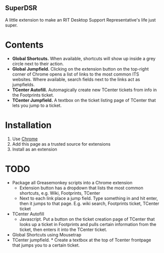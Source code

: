SuperDSR
--------

A little extension to make an RIT Desktop Support Representative's life just super.

Contents
========

* **Global Shortcuts.** When available, shortcuts will show up inside a grey circle next to their action.
* **Global Jumpfield.** Clicking on the extension button on the top-right corner of Chrome opens a list of links to the most common ITS websites. Where available, search fields next to the links act as jumpfields.
* **TCenter Autofill.** Automagically create new TCenter tickets from info in the Footprints ticket.
* **TCenter Jumpfield.** A textbox on the ticket listing page of TCenter that lets you jump to a ticket.

Installation
============

1. Use [Chrome](http://google.com/chrome)
2. Add this page as a trusted source for extensions
3. Install as an extension

TODO
====

* Package all Greasemonkey scripts into a Chrome extension
    * Extension button has a dropdown that lists the most common shortcuts, e.g. Wiki, Footprints, TCenter
    * Next to each link place a jump field. Type something in and hit enter, then it jumps to that page. E.g. wiki search, Footprints ticket, TCenter ticket
* TCenter Autofill
    * Javascript. Put a button on the ticket creation page of TCenter that looks up a ticket in Footprints and pulls certain information from the ticket, then enters it into the TCenter ticket.
* Global Shortcuts using Mousetrap
* TCenter jumpfield.
                * Create a textbox at the top of Tcenter frontpage that jumps you to a certain ticket.